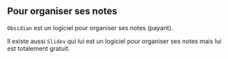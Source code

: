 ## Pour organiser ses notes

`Obsidian` est un logiciel pour organiser ses notes (payant).

Il existe aussi `Slidev` qui lui est un logiciel pour organiser ses notes mais lui est totalement gratuit.